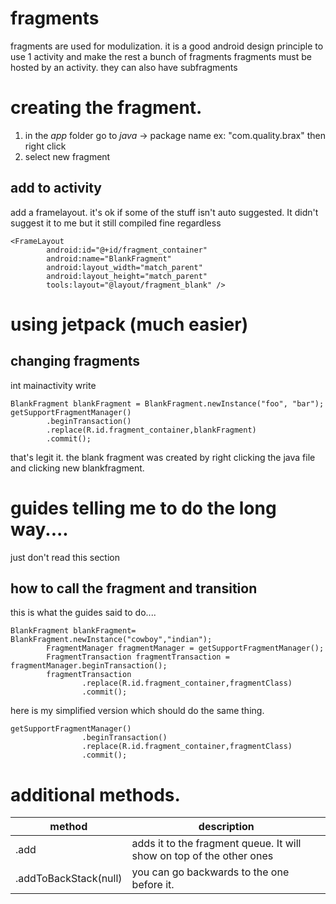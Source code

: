 # fragments

fragments are used for modulization.
it is a good android design principle to use 1 activity and make the rest a bunch of fragments
fragments must be hosted by an activity. they can also have subfragments

# creating the fragment. 

1. in the *app* folder go to *java* -> package name ex: "com.quality.brax" then right click
2. select new fragment

## add to activity

add a framelayout. it's ok if some of the stuff isn't auto suggested. It didn't suggest it to me but it still compiled fine regardless

```
<FrameLayout
        android:id="@+id/fragment_container"
        android:name="BlankFragment"
        android:layout_width="match_parent"
        android:layout_height="match_parent"
        tools:layout="@layout/fragment_blank" />
```

# using jetpack (much easier)

## changing fragments

int mainactivity write
```
BlankFragment blankFragment = BlankFragment.newInstance("foo", "bar");
getSupportFragmentManager()
        .beginTransaction()
        .replace(R.id.fragment_container,blankFragment)
        .commit();
```

that's legit it. the blank fragment was created by right clicking the java file and clicking new blankfragment.




# guides telling me to do the long way....
just don't read this section
## how to call the fragment and transition

this is what the guides said to do....
```
BlankFragment blankFragment= BlankFragment.newInstance("cowboy","indian");
        FragmentManager fragmentManager = getSupportFragmentManager();
        FragmentTransaction fragmentTransaction = fragmentManager.beginTransaction();
        fragmentTransaction
                .replace(R.id.fragment_container,fragmentClass)
                .commit();
```

here is my simplified version which should do the same thing.
```
getSupportFragmentManager()
                .beginTransaction()
                .replace(R.id.fragment_container,fragmentClass)
                .commit();
```


# additional methods.
|method|description|
|---|---|
|.add|adds it to the fragment queue. It will show on top of the other ones
|.addToBackStack(null)| you can go backwards to the one before it.

